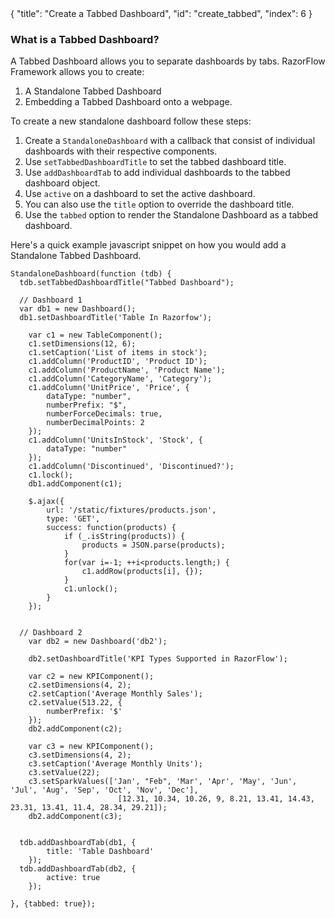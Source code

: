 <meta>
{
    "title": "Create a Tabbed Dashboard",
    "id": "create_tabbed",
    "index": 6
}
</meta>

### What is a Tabbed Dashboard?
A Tabbed Dashboard allows you to separate dashboards by tabs.
RazorFlow Framework allows you to create:
1. A Standalone Tabbed Dashboard
2. Embedding a Tabbed Dashboard onto a webpage. 

To create a new standalone dashboard follow these steps:

1. Create a `StandaloneDashboard` with a callback that consist of individual dashboards with their respective components.
2. Use `setTabbedDashboardTitle` to set the tabbed dashboard title.
3. Use `addDashboardTab` to add individual dashboards to the tabbed dashboard object.
4. Use `active` on a dashboard to set the active dashboard.
5. You can also use the `title` option to override the dashboard title.
6. Use the `tabbed` option to render the Standalone Dashboard as a tabbed dashboard.

Here's a quick example javascript snippet on how you would add a Standalone Tabbed Dashboard.
~~~
StandaloneDashboard(function (tdb) {
  tdb.setTabbedDashboardTitle("Tabbed Dashboard");

  // Dashboard 1 
  var db1 = new Dashboard();
  db1.setDashboardTitle('Table In Razorfow');
    
    var c1 = new TableComponent();
    c1.setDimensions(12, 6);
    c1.setCaption('List of items in stock');
    c1.addColumn('ProductID', 'Product ID');
    c1.addColumn('ProductName', 'Product Name');
    c1.addColumn('CategoryName', 'Category');
    c1.addColumn('UnitPrice', 'Price', {
        dataType: "number",
        numberPrefix: "$",
        numberForceDecimals: true,
        numberDecimalPoints: 2
    });
    c1.addColumn('UnitsInStock', 'Stock', {
        dataType: "number"
    });
    c1.addColumn('Discontinued', 'Discontinued?');
    c1.lock();
    db1.addComponent(c1);

    $.ajax({
        url: '/static/fixtures/products.json',
        type: 'GET',
        success: function(products) {
            if (_.isString(products)) {
                products = JSON.parse(products);
            }
            for(var i=-1; ++i<products.length;) {
                c1.addRow(products[i], {});
            }
            c1.unlock();
        }
    });


  // Dashboard 2
    var db2 = new Dashboard('db2');

    db2.setDashboardTitle('KPI Types Supported in RazorFlow');

    var c2 = new KPIComponent();
    c2.setDimensions(4, 2);
    c2.setCaption('Average Monthly Sales');
    c2.setValue(513.22, {
        numberPrefix: '$'
    });
    db2.addComponent(c2);

    var c3 = new KPIComponent();
    c3.setDimensions(4, 2);
    c3.setCaption('Average Monthly Units');
    c3.setValue(22);
    c3.setSparkValues(['Jan', "Feb", 'Mar', 'Apr', 'May', 'Jun', 'Jul', 'Aug', 'Sep', 'Oct', 'Nov', 'Dec'], 
                        [12.31, 10.34, 10.26, 9, 8.21, 13.41, 14.43, 23.31, 13.41, 11.4, 28.34, 29.21]);
    db2.addComponent(c3);


  tdb.addDashboardTab(db1, {
        title: 'Table Dashboard'
    });
  tdb.addDashboardTab(db2, {
        active: true
    });

}, {tabbed: true});
~~~
